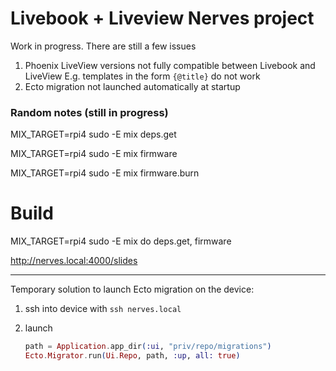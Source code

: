 # Livebook + Liveview Nerves project 

Work in progress. There are still a few issues

1. Phoenix LiveView versions not fully compatible between Livebook and LiveView
   E.g. templates in the form `{@title}` do not work
2. Ecto migration not launched automatically at startup

### Random notes (still in progress)

MIX_TARGET=rpi4 sudo -E mix deps.get

MIX_TARGET=rpi4 sudo -E mix firmware

MIX_TARGET=rpi4 sudo -E mix firmware.burn


# Build
MIX_TARGET=rpi4 sudo -E mix do deps.get, firmware


http://nerves.local:4000/slides


--- 

Temporary solution to launch Ecto migration on the device:

1. ssh into device with `ssh nerves.local`

2. launch
    ```elixir
    path = Application.app_dir(:ui, "priv/repo/migrations")
    Ecto.Migrator.run(Ui.Repo, path, :up, all: true)
    ```